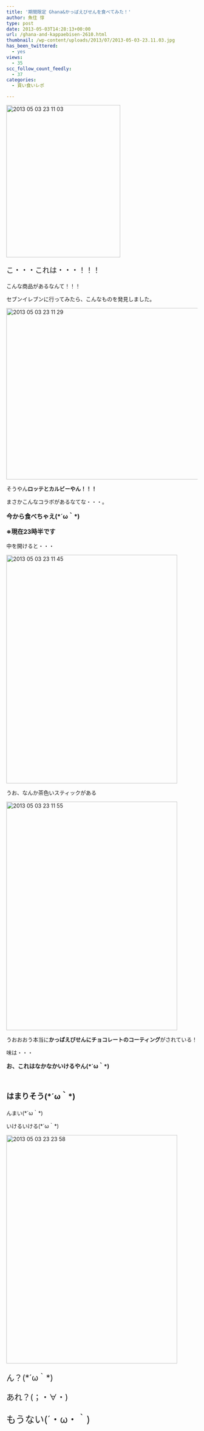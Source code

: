 ```yaml
---
title: '期間限定 Ghana&かっぱえびせんを食べてみた！'
author: 魚住 惇
type: post
date: 2013-05-03T14:28:13+00:00
url: /ghana-and-kappaebisen-2610.html
thumbnail: /wp-content/uploads/2013/07/2013-05-03-23.11.03.jpg
has_been_twittered:
  - yes
views:
  - 35
scc_follow_count_feedly:
  - 37
categories:
  - 買い食いレポ

---
```

<img decoding="async" loading="lazy" title="2013-05-03 23.11.03.jpg" src="/wp-content/uploads/2013/05/2013-05-03-23.11.03.jpg" alt="2013 05 03 23 11 03" width="300" height="400" border="0" />

<!--more-->

<p style="font-size: 19px;">
  こ・・・これは・・・！！！
</p></p> 

こんな商品があるなんて！！！</p> 

セブンイレブンに行ってみたら、こんなものを発見しました。

<img decoding="async" loading="lazy" title="2013-05-03 23.11.29.jpg" src="/wp-content/uploads/2013/05/2013-05-03-23.11.29.jpg" alt="2013 05 03 23 11 29" width="600" height="450" border="0" /> 

そうやん**ロッテとカルビーやん！！！**

まさかこんなコラボがあるなてな・・・。</p> 

<p style="font-size: 16px;">
  <b>今から食べちゃえ(*´ω｀*)</b>
</p>

<p style="font-size: 16px;">
  <b>※現在23時半です</b>
</p></p> 

中を開けると・・・

<img decoding="async" loading="lazy" title="2013-05-03 23.11.45.jpg" src="/wp-content/uploads/2013/05/2013-05-03-23.11.45.jpg" alt="2013 05 03 23 11 45" width="450" height="600" border="0" /> 

うお、なんか茶色いスティックがある</p> 

<img decoding="async" loading="lazy" title="2013-05-03 23.11.55.jpg" src="/wp-content/uploads/2013/05/2013-05-03-23.11.55.jpg" alt="2013 05 03 23 11 55" width="450" height="600" border="0" /> 

うおおおう本当に**かっぱえびせんにチョコレートのコーティング**がされている！</p> 

味は・・・</p> 

<p style="font-size: 15px;">
  <b>お、これはなかなかいけるやん(*´ω｀*)</b>
</p>

<p style="font-size: 15px;">
  <b><br /></b>
</p>

<p style="font-size: 20px;">
  <b>はまりそう(*´ω｀*)</b>
</p></p> 

んまい(\*´ω｀\*)</p> </p> 

いけるいける(\*´ω｀\*)</p> 

<img decoding="async" loading="lazy" title="2013-05-03 23.23.58.jpg" src="/wp-content/uploads/2013/05/2013-05-03-23.23.58.jpg" alt="2013 05 03 23 23 58" width="450" height="600" border="0" /> </p> </p> 

<p style="font-size: 21px;">
  ん？(*´ω｀*)
</p>



<p style="font-size: 21px;">
  あれ？(；・∀・)
</p>



<p style="font-size: 25px;">
  もうない(´・ω・｀)
</p>